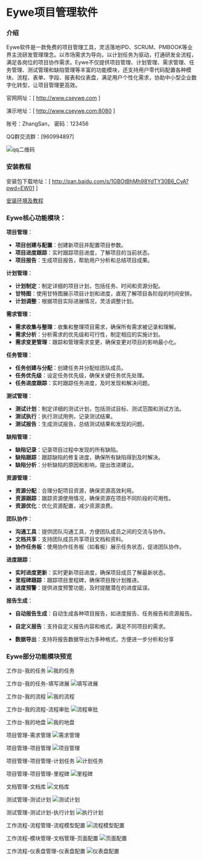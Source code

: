 ﻿# Eywe项目管理软件

### 介绍

Eywe软件是一款免费的项目管理工具，灵活落地IPD、SCRUM、PMBOOK等业界主流研发管理理念。以市场需求为导向，以计划任务为驱动，打通研发全流程，满足各岗位的项目协作需求。Eywe不仅提供项目管理、计划管理、需求管理、任务管理、测试管理和缺陷管理等丰富的功能模块，还支持用户零代码配置各种模块、流程、表单、字段、报表和仪表盘，满足用户个性化需求，协助中小型企业数字化转型，让项目管理更高效。


官网网址：[ <a href="http://www.cseywe.com" target="_blank" rel="noopener noreferrer">http://www.cseywe.com</a> ]

演示地址：[ <a href="http://www.cseywe.com:8080" target="_blank" rel="noopener noreferrer">http://www.cseywe.com:8080</a> ]

账号：ZhangSan， 密码：123456

QQ群交流群：[960994897]

![qq二维码](https://github.com/EyweSoft/EyweSoft/assets/173810617/317a81bd-0022-4d62-908e-b996131377d7)




### 安装教程

安装包下载地址：[ <a href="http://pan.baidu.com/s/1GBOtBhMh98YdTY30B6_CyA?pwd=EW01" target="_blank">http://pan.baidu.com/s/1GBOtBhMh98YdTY30B6_CyA?pwd=EW01</a> ]

<a href="https://gitee.com/eywe-butler/eywe/wikis/%E5%AE%89%E8%A3%85%E7%8E%AF%E5%A2%83%E5%8F%8A%E6%95%99%E7%A8%8B" target="_blank">安装环境及教程</a> 




### Eywe核心功能模块：

   **项目管理**：

   - **项目创建与配置**：创建新项目并配置项目参数。
   - **项目进度跟踪**：实时跟踪项目进度，了解项目的当前状态。
   - **项目报告**：生成项目报告，帮助用户分析和总结项目成果。

   **计划管理**：

   - **计划制定**：制定详细的项目计划，包括任务、时间和资源分配。
   - **甘特图**：使用甘特图展示项目计划和进度，直观了解项目各阶段的时间安排。
   - **计划调整**：根据项目实际进展情况，灵活调整计划。

   **需求管理**：

   - **需求收集与整理**：收集和整理项目需求，确保所有需求被记录和理解。
   - **需求分析**：分析需求的优先级和可行性，制定相应的实施计划。
   - **需求变更管理**：跟踪和管理需求变更，确保变更对项目的影响最小化。

   **任务管理**：

   - **任务创建与分配**：创建任务并分配给团队成员。
   - **任务优先级**：设定任务优先级，确保关键任务优先处理。
   - **任务进度跟踪**：实时跟踪任务进度，及时发现和解决问题。

   **测试管理**：

   - **测试计划**：制定详细的测试计划，包括测试目标、测试范围和测试方法。
   - **测试执行**：执行测试用例，记录测试结果。
   - **测试报告**：生成测试报告，总结测试结果和发现的问题。

   **缺陷管理**：

   - **缺陷记录**：记录项目过程中发现的所有缺陷。
   - **缺陷跟踪**：跟踪缺陷的修复进度，确保所有缺陷得到及时解决。
   - **缺陷分析**：分析缺陷的原因和影响，提出改进建议。

   **资源管理**：

   - **资源分配**：合理分配项目资源，确保资源高效利用。
   - **资源跟踪**：跟踪资源使用情况，确保资源在项目不同阶段的可用性。
   - **资源优化**：优化资源配置，减少资源浪费。

   **团队协作**：

   - **沟通工具**：提供团队沟通工具，方便团队成员之间的交流与协作。
   - **文档共享**：支持团队成员共享项目文档和资料。
   - **协作任务板**：使用协作任务板（如看板）展示任务状态，促进团队协作。

   **进度跟踪**：

   - **实时进度更新**：实时更新项目进度，确保项目成员了解最新状态。
   - **里程碑跟踪**：跟踪项目里程碑，确保项目按计划推进。
   - **进度预警**：提供进度预警功能，及时提醒潜在的进度延误。

   **报告生成**：

   - **自动报告生成**：自动生成各种项目报告，如进度报告、任务报告和资源报告。

   - **自定义报告**：支持自定义报告内容和格式，满足不同项目的需求。

   - **数据导出**：支持将报告数据导出为多种格式，方便进一步分析和分享

     


   ### Eywe部分功能模块预览

工作台-我的任务
![我的任务](https://github.com/EyweSoft/EyweSoft/assets/173810617/bc0b9459-c020-46a4-b24c-dc599ce7714c)

工作台-我的任务-填写进展
![填写进展](https://github.com/EyweSoft/EyweSoft/assets/173810617/ec532bc4-ab79-491c-b391-b75aec331d22)

工作台-我的流程
![我的流程](https://github.com/EyweSoft/EyweSoft/assets/173810617/2f92ff7a-62d3-43b5-8b94-51a000f9c697)

工作台-我的流程-流程审批
![流程审批](https://github.com/EyweSoft/EyweSoft/assets/173810617/332c3e84-0079-4440-8fdf-33b9af68f497)

工作台-我的地盘
![我的地盘](https://github.com/EyweSoft/EyweSoft/assets/173810617/06f000f0-204d-4014-aa84-04cfac444b16)

项目管理-需求管理
![需求管理](https://github.com/EyweSoft/EyweSoft/assets/173810617/6219993f-536f-4fc5-9cb2-9845374e95a3)

项目管理-项目管理
![项目管理](https://github.com/EyweSoft/EyweSoft/assets/173810617/25d93164-4c53-4efb-ad6d-306b152e28a6)

项目管理-项目管理-计划任务
![计划任务](https://github.com/EyweSoft/EyweSoft/assets/173810617/e9c11a76-f3cc-47aa-a29e-7415bb4e0f2d)

项目管理-项目管理-里程碑
![里程碑](https://github.com/EyweSoft/EyweSoft/assets/173810617/16427a77-fc06-4d6e-addd-7d09168980c6)

文档管理-文档库
![文档库](https://github.com/EyweSoft/EyweSoft/assets/173810617/efcdc0d2-a160-4597-851e-65b89313ce57)

测试管理-测试计划
![测试计划](https://github.com/EyweSoft/EyweSoft/assets/173810617/2f8c853c-12a5-4534-85c1-62d236e75fb8)

测试管理-测试计划-执行计划
![执行计划](https://github.com/EyweSoft/EyweSoft/assets/173810617/5a9bbacf-d6b8-4fd7-be8f-17223c6f5883)

工作流程-流程管理-流程模型配置
![流程模型配置](https://github.com/EyweSoft/EyweSoft/assets/173810617/01de66d8-2641-4f61-9d4c-f9b131ac2daa)

工作流程-模块管理-文档管理-页面配置
![页面配置](https://github.com/EyweSoft/EyweSoft/assets/173810617/536940b4-8576-40b4-bd1d-fb6423c97b6a)

工作流程-仪表盘管理-仪表盘配置
![仪表盘配置](https://github.com/EyweSoft/EyweSoft/assets/173810617/c2c90b1c-99a6-45f0-a861-c86d7ac85ae7)


